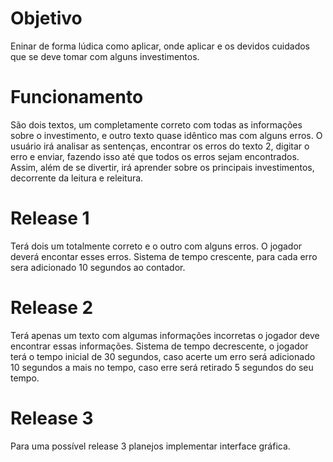 # Objetivo
Eninar de forma lúdica como aplicar, onde aplicar e os devidos cuidados que se deve tomar com alguns investimentos.

# Funcionamento
São dois textos, um completamente correto com todas as informações sobre o investimento, e outro texto quase idêntico mas com alguns erros.
O usuário irá analisar as sentenças, encontrar os erros do texto 2, digitar o erro e enviar, fazendo isso até que todos os erros sejam encontrados.
Assim, além de se divertir, irá aprender sobre os principais investimentos, decorrente da leitura e releitura.

# Release 1
Terá dois um totalmente correto e o outro com alguns erros. O jogador deverá encontar esses erros.
Sistema de tempo crescente, para cada erro sera adicionado 10 segundos ao contador.

# Release 2
Terá apenas um texto com algumas informações incorretas o jogador deve encontrar essas informações.
Sistema de tempo decrescente, o jogador terá o tempo inicial de 30 segundos, caso acerte um erro será adicionado 10 segundos a mais no tempo, caso erre será retirado 5 segundos do seu tempo.

# Release 3 
Para uma possível release 3 planejos implementar interface gráfica.  